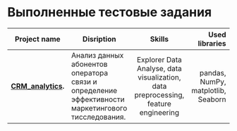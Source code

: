 # Выполненные тестовые задания

| Project name       | Disription           | Skills  | Used libraries  |
| ------------- | ------------- |:-------------:| -----:|
| **[CRM_analytics](CRM_analytics).** | Анализ данных абонентов оператора связи и определение эффективности маркетингового тисследования. | Explorer Data Analyse, data visualization, data preprocessing, feature engineering | pandas, NumPy, matplotlib, Seaborn|
